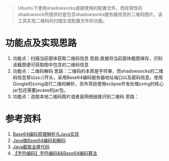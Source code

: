 > Ubuntu下使用shadowsocks直接使用的配置文件，而经常性的shadowsock所提供的是包含shadowsocks服务器信息的二维码图片，该工具实现二维码的扫描生成配置文件的功能。
# 功能点及实现思路

1. 功能点：扫描当前窗体获取二维码信息
    思路:直接将当前窗体截图保存，识别该截图便可获取图中包含的二维码信息
2. 功能点：二维码解码
    思路：二维码的本质是字符串，而shadowsocks的二维码信息常以ss://开头，采用Base64编码服务器地址端口以及密码信息。使用Google的zxing进行二维码解析，另外项目使用eclipse开发处理zxing的核心jar包还需要javase的jar包。
3. 功能点：选取本地二维码图片或者是网络链接识别二维码
    思路：

# 参考资料
1. [Base64编码原理解析与Java实现](http://www.imooc.com/article/9761)  
2. [Java做Base64编码和解码](http://outofmemory.cn/code-snippet/1604/java-do-base64-coding-jiema-wuxu-refer-renhe-leiku)  
3. [Java截取全屏代码](http://blog.csdn.net/yubo_725/article/details/46503669)
4. [【字符编码】字符编码&&Base64编码算法](http://www.cnblogs.com/leesf456/p/5288383.html)